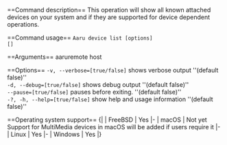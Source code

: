 ==Command description== This operation will show all known attached devices on your system and if they are supported for
device dependent operations.

==Command usage==
<code>Aaru device list [options] [<aaru-remote-host>]</code>

==Arguments==
<code><aaru-remote-host></code> aaruremote host<br />

==Options==
<code>-v, --verbose=[true/false]</code> shows verbose output ''(default false)''<br />
<code>-d, --debug=[true/false]</code> shows debug output ''(default false)''<br />
<code>--pause=[true/false]</code> pauses before exiting. ''(default false)''<br />
<code>-?, -h, --help=[true/false]</code> show help and usage information ''(default false)''<br />

==Operating system support== {| | FreeBSD | Yes |- | macOS | Not yet <ref name="macOS users">Support for MultiMedia
devices in macOS will be added if users require it</ref>
|- | Linux | Yes |- | Windows | Yes |}

<references/>